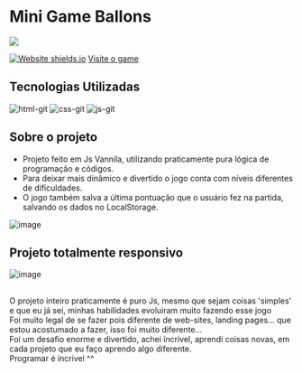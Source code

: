 # Mini Game Ballons
<a href="https://www.linkedin.com/in/mayk-gomes-11b86222b/"><img src="https://img.shields.io/badge/LinkedIn-0077B5?style=for-the-badge&logo=linkedin&logoColor=white"/><a/>

[![Website shields.io](https://img.shields.io/website-up-down-green-red/http/shields.io.svg)](http://shields.io/)
<a href='https://mini-game-ballons-priv.vercel.app/'>Visite o game</a>
  
## Tecnologias Utilizadas
<div style={display:'flex'}>
  
![html-git](https://user-images.githubusercontent.com/77819811/148655213-f0048ebf-cf00-4c28-83df-7366e694a706.png)
![css-git](https://user-images.githubusercontent.com/77819811/148655216-0f7f94c1-0784-40d3-b5d9-0bcfc6663dfe.png)
![js-git](https://user-images.githubusercontent.com/77819811/148655218-34a96bb7-a2ce-4150-a3e1-6ec0537a1e26.png)
  
</div>

## Sobre o projeto
* Projeto feito em Js Vannila, utilizando praticamente pura lógica de programação e códigos.
* Para deixar mais dinâmico e divertido o jogo conta com níveis diferentes de dificuldades.
* O jogo também salva a última pontuação que o usuário fez na partida, salvando os dados no LocalStorage.
  
![image](https://user-images.githubusercontent.com/77819811/159174854-49811cba-e8c2-40e5-85b0-8e9689dea298.png)

## Projeto totalmente responsivo
![image](https://user-images.githubusercontent.com/77819811/159175283-aae45822-cd31-48b2-9f25-d2a0762744ac.png)
##
O projeto inteiro praticamente é puro Js, mesmo que sejam coisas 'simples' e que eu já sei, minhas habilidades evoluiram muito fazendo esse jogo <br/>
Foi muito legal de se fazer pois diferente de web-sites, landing pages... que estou acostumado a fazer, isso foi muito diferente... <br/>
Foi um desafio enorme e divertido, achei íncrivel, aprendi coisas novas, em cada projeto que eu faço aprendo algo diferente.<br/>
Programar é íncrivel ^^

